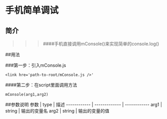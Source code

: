 手机简单调试
=======
简介
------
>>>####手机直接调用mConsole()来实现简单的console.log()

##用法

###第一步：引入mConsole.js

```
<link hre='path-to-root/mConsole.js />'
```
####第二步：在script里面调用方法

```
mConsole(arg1,arg2)
```

##参数说明
参数 | type | 描述
------------ | ------------- | ------------
arg1 | string  | 输出的变量名
arg2 | string  | 输出的变量的值

